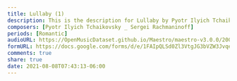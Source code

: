 ```yaml
---
title: Lullaby (1)
description: This is the description for Lullaby by Pyotr Ilyich Tchaikovsky _ Sergei Rachmaninoff
composers: [Pyotr Ilyich Tchaikovsky _ Sergei Rachmaninoff]
periods: [Romantic]
audioURL: https://OpenMusicDataset.github.io/Maestro/maestro-v3.0.0/2006/MIDI-Unprocessed_13_R1_2006_01-06_ORIG_MID--AUDIO_13_R1_2006_04_Track04_wav.midi
formURL: https://docs.google.com/forms/d/e/1FAIpQLSd0Zl3VtgJG3bVZW3JvqeZV9u7khvf27Cg3o8IJD31xq3J22A/viewform
comments: true
share: true
date: 2021-08-08T07:43:13-06:00
---
```

